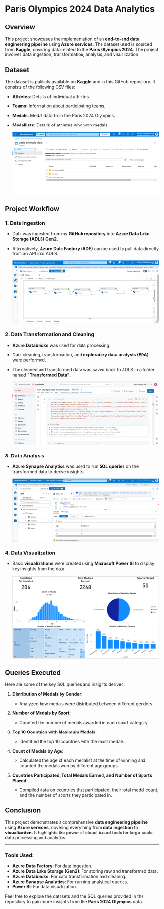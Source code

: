# Paris Olympics 2024 Data Analytics

## Overview

This project showcases the implementation of an **end-to-end data engineering pipeline** using **Azure services**. The dataset used is sourced from **Kaggle**, covering data related to the **Paris Olympics 2024**. The project involves data ingestion, transformation, analysis, and visualization.

## Dataset

The dataset is publicly available on **Kaggle** and in this GitHub repository. It consists of the following CSV files:
- **Athletes**: Details of individual athletes.
- **Teams**: Information about participating teams.
- **Medals**: Medal data from the Paris 2024 Olympics.
- **Medallists**: Details of athletes who won medals.

  ![Data Engineering Pipeline](https://github.com/KrishnaDhalla/Paris-Olympics-2024-Data-Analytics/blob/main/Assets/ADLS.png)

## Project Workflow

### 1. Data Ingestion
- Data was ingested from my **GitHub repository** into **Azure Data Lake Storage (ADLS) Gen2**.
- Alternatively, **Azure Data Factory (ADF)** can be used to pull data directly from an API into ADLS.

  ![Data Engineering Pipeline](https://github.com/KrishnaDhalla/Paris-Olympics-2024-Data-Analytics/blob/main/Assets/Pipeline.png)


### 2. Data Transformation and Cleaning
- **Azure Databricks** was used for data processing. 
- Data cleaning, transformation, and **exploratory data analysis (EDA)** were performed.
- The cleaned and transformed data was saved back to ADLS in a folder named **"Transformed Data"**.

  ![Data Engineering Pipeline](https://github.com/KrishnaDhalla/Paris-Olympics-2024-Data-Analytics/blob/main/Assets/Databricks.png)


### 3. Data Analysis
- **Azure Synapse Analytics** was used to run **SQL queries** on the transformed data to derive insights.

  ![Data Engineering Pipeline](https://github.com/KrishnaDhalla/Paris-Olympics-2024-Data-Analytics/blob/main/Assets/Synapse.png)


### 4. Data Visualization
- Basic **visualizations** were created using **Microsoft Power BI** to display key insights from the data.
  
  ![Dashboard](https://github.com/KrishnaDhalla/Paris-Olympics-2024-Data-Analytics/blob/main/Assets/Dashboard.png)
## Queries Executed

Here are some of the key SQL queries and insights derived:

1. **Distribution of Medals by Gender**:
   - Analyzed how medals were distributed between different genders.

2. **Number of Medals by Sport**:
   - Counted the number of medals awarded in each sport category.

3. **Top 10 Countries with Maximum Medals**:
   - Identified the top 10 countries with the most medals.

4. **Count of Medals by Age**:
   - Calculated the age of each medalist at the time of winning and counted the medals won by different age groups.

5. **Countries Participated, Total Medals Earned, and Number of Sports Played**:
   - Compiled data on countries that participated, their total medal count, and the number of sports they participated in.

## Conclusion

This project demonstrates a comprehensive **data engineering pipeline** using **Azure services**, covering everything from **data ingestion** to **visualization**. It highlights the power of cloud-based tools for large-scale data processing and analytics.

---
  
### Tools Used:
- **Azure Data Factory**: For data ingestion.
- **Azure Data Lake Storage (Gen2)**: For storing raw and transformed data.
- **Azure Databricks**: For data transformation and cleaning.
- **Azure Synapse Analytics**: For running analytical queries.
- **Power BI**: For data visualization.

Feel free to explore the datasets and the SQL queries provided in the repository to gain more insights from the **Paris 2024 Olympics** data.
